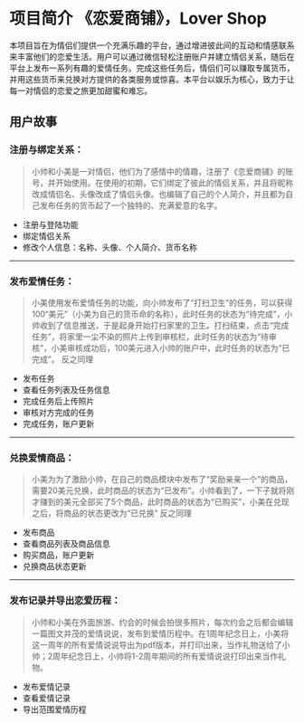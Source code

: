 # 项目简介 《恋爱商铺》，Lover Shop
本项目旨在为情侣们提供一个充满乐趣的平台，通过增进彼此间的互动和情感联系来丰富他们的恋爱生活。用户可以通过微信轻松注册账户并建立情侣关系，随后在平台上发布一系列有趣的爱情任务。完成这些任务后，情侣们可以赚取专属货币，并用这些货币来兑换对方提供的各类服务或惊喜。本平台以娱乐为核心，致力于让每一对情侣的恋爱之旅更加甜蜜和难忘。

## 用户故事
### 注册与绑定关系：
> 小帅和小美是一对情侣，他们为了感情中的情趣，注册了《恋爱商铺》的账号，并开始使用。在使用的初期，它们绑定了彼此的情侣关系，并且将昵称改成情侣名、头像改成了情侣头像。也编辑了自己的个人简介，并且都为自己发布任务的货币起了一个独特的、充满爱意的名字。
- 注册与登陆功能
- 绑定情侣关系
- 修改个人信息：名称、头像、个人简介、货币名称

---

### 发布爱情任务：
> 小美使用发布爱情任务的功能，向小帅发布了“打扫卫生”的任务，可以获得100“美元”（小美为自己的货币命的名称），此时任务的状态为“待完成”，小帅收到了信息推送，于是起身开始打扫家里的卫生。打扫结束，点击“完成任务”，将家里一尘不染的照片上传到审核栏，此时任务的状态为“待审核”，小美审核成功后，100美元进入小帅的账户中，此时任务的状态为“已完成”。
反之同理
- 发布任务
- 查看任务列表及任务信息
- 完成任务后上传照片
- 审核对方完成的任务
- 完成任务，账户更新

---

### 兑换爱情商品：
> 小美为为了激励小帅，在自己的商品模块中发布了“奖励亲亲一个”的商品，需要20美元兑换，此时商品的状态为“已发布”。小帅看到了，一下子就将刚才赚到的美元全部买了5个商品，此时商品的状态为“已购买”，小美在兑现之后，将商品的状态更改为“已兑换”
反之同理
- 发布商品
- 查看商品列表及商品信息
- 购买商品，账户更新
- 兑换商品状态更新

---

### 发布记录并导出恋爱历程：
> 小帅和小美在外面旅游、约会的时候会拍很多照片，每次约会之后都会编辑一篇图文并茂的爱情说说，发布到爱情历程中。在1周年纪念日上，小美将这一周年的所有爱情说说导出为pdf版本，并打印出来，当作礼物送给了小帅；2周年纪念日上，小帅将1-2周年期间的所有爱情说说打印出来当作礼物。
- 发布爱情记录
- 查看爱情记录
- 导出范围爱情历程